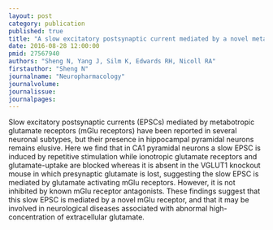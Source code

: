 ```yaml
---
layout: post
category: publication
published: true
title: "A slow excitatory postsynaptic current mediated by a novel metabotropic glutamate receptor in CA1 pyramidal neurons."
date: 2016-08-28 12:00:00
pmid: 27567940
authors: "Sheng N, Yang J, Silm K, Edwards RH, Nicoll RA"
firstauthor: "Sheng N"
journalname: "Neuropharmacology"
journalvolume: 
journalissue: 
journalpages: 
---
```


Slow excitatory postsynaptic currents (EPSCs) mediated by metabotropic glutamate receptors (mGlu receptors) have been reported in several neuronal subtypes, but their presence in hippocampal pyramidal neurons remains elusive. Here we find that in CA1 pyramidal neurons a slow EPSC is induced by repetitive stimulation while ionotropic glutamate receptors and glutamate-uptake are blocked whereas it is absent in the VGLUT1 knockout mouse in which presynaptic glutamate is lost, suggesting the slow EPSC is mediated by glutamate activating mGlu receptors. However, it is not inhibited by known mGlu receptor antagonists. These findings suggest that this slow EPSC is mediated by a novel mGlu receptor, and that it may be involved in neurological diseases associated with abnormal high-concentration of extracellular glutamate.

